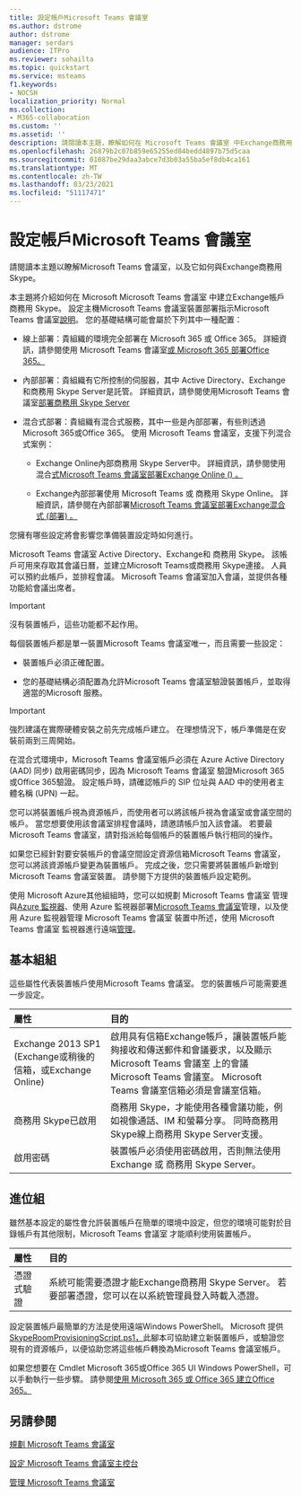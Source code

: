 ```yaml
---
title: 設定帳戶Microsoft Teams 會議室
ms.author: dstrome
author: dstrome
manager: serdars
audience: ITPro
ms.reviewer: sohailta
ms.topic: quickstart
ms.service: msteams
f1.keywords:
- NOCSH
localization_priority: Normal
ms.collection:
- M365-collaboration
ms.custom: ''
ms.assetid: ''
description: 請閱讀本主題，瞭解如何在 Microsoft Teams 會議室 中Exchange商務用 Skype。
ms.openlocfilehash: 26879b2c07b859e65255ed84bedd4897b75d5caa
ms.sourcegitcommit: 01087be29daa3abce7d3b03a55ba5ef8db4ca161
ms.translationtype: MT
ms.contentlocale: zh-TW
ms.lasthandoff: 03/23/2021
ms.locfileid: "51117471"
---
```

# <a name="configure-accounts-for-microsoft-teams-rooms"></a>設定帳戶Microsoft Teams 會議室
 
請閱讀本主題以瞭解Microsoft Teams 會議室，以及它如何與Exchange商務用 Skype。
  
本主題將介紹如何在 Microsoft Microsoft Teams 會議室 中建立Exchange帳戶商務用 Skype。 設定主機Microsoft Teams 會議室裝置部署指示Microsoft Teams 會議室[說明](console.md)。 您的基礎結構可能會屬於下列其中一種配置：
  
- 線上部署：貴組織的環境完全部署在 Microsoft 365 或 Office 365。 詳細資訊，請參閱使用 Microsoft Teams 會議室[或 Microsoft 365 部署Office 365。](with-office-365.md)
    
- 內部部署：貴組織有它所控制的伺服器，其中 Active Directory、Exchange和商務用 Skype Server是託管。 詳細資訊，請參閱使用Microsoft Teams 會議室[部署商務用 Skype Server](with-skype-for-business-server-2015.md)
    
- 混合式部署：貴組織有混合式服務，其中一些是內部部署，有些則透過Microsoft 365或Office 365。 使用 Microsoft Teams 會議室，支援下列混合式案例：
    
  - Exchange Online內部商務用 Skype Server中。 詳細資訊，請參閱使用混合[式Microsoft Teams 會議室部署Exchange Online () 。](with-exchange-online.md)
    
  - Exchange內部部署使用 Microsoft Teams 或 商務用 Skype Online。 詳細資訊，請參閱在內部部署[Microsoft Teams 會議室部署Exchange混合式 (部署) 。](with-exchange-on-premises.md)
    
您擁有哪些設定將會影響您準備裝置設定時如何進行。
  
Microsoft Teams 會議室 Active Directory、Exchange和 商務用 Skype。 該帳戶可用來存取其會議日曆，並建立Microsoft Teams或商務用 Skype連接。 人員可以預約此帳戶，並排程會議。 Microsoft Teams 會議室加入會議，並提供各種功能給會議出席者。
  
> [!IMPORTANT]
> 沒有裝置帳戶，這些功能都不起作用。 
  
每個裝置帳戶都是單一裝置Microsoft Teams 會議室唯一，而且需要一些設定：
  
- 裝置帳戶必須正確配置。
    
- 您的基礎結構必須配置為允許Microsoft Teams 會議室驗證裝置帳戶，並取得適當的Microsoft 服務。
    
> [!IMPORTANT]
> 強烈建議在實際硬體安裝之前先完成帳戶建立。 在理想情況下，帳戶準備是在安裝前兩到三周開始。 

在混合式環境中，Microsoft Teams 會議室帳戶必須在 Azure Active Directory (AAD) 同步) 啟用密碼同步，因為 Microsoft Teams 會議室 驗證Microsoft 365或Office 365驗證。 設定帳戶時，請確認帳戶的 SIP 位址與 AAD 中的使用者主體名稱 (UPN) 一起。 
  
您可以將裝置帳戶視為資源帳戶，而使用者可以將該帳戶視為會議室或會議空間的帳戶。 當您想要使用該會議室排程會議時，請邀請帳戶加入該會議。 若要最Microsoft Teams 會議室，請對指派給每個帳戶的裝置帳戶執行相同的操作。
  
如果您已經針對要安裝帳戶的會議空間設定資源信箱Microsoft Teams 會議室，您可以將該資源帳戶變更為裝置帳戶。 完成之後，您只需要將裝置帳戶新增到Microsoft Teams 會議室裝置。 請參閱下方提供的裝置帳戶設定範例。
  
使用 Microsoft Azure其他組組時，您可以如規劃 Microsoft Teams 會議室 管理與[Azure 監視器](azure-monitor-plan.md)、使用 Azure 監視器部署[Microsoft Teams 會議室](azure-monitor-deploy.md)管理，以及使用 Azure 監視器管理 Microsoft Teams 會議室 裝置中所述，使用 Microsoft Teams 會議室 監視器進行遠端[管理](azure-monitor-manage.md)。 
  
## <a name="basic-configuration"></a>基本組組

這些屬性代表裝置帳戶使用Microsoft Teams 會議室。 您的裝置帳戶可能需要進一步設定。
  
|**屬性**|**目的**|
|:-----|:-----|
|Exchange 2013 SP1 (Exchange或稍後的信箱，或Exchange Online)   <br/> |啟用具有信箱Exchange帳戶，讓裝置帳戶能夠接收和傳送郵件和會議要求，以及顯示 Microsoft Teams 會議室 上的會議Microsoft Teams 會議室。 Microsoft Teams 會議室信箱必須是會議室信箱。  <br/> |
|商務用 Skype已啟用  <br/> |商務用 Skype，才能使用各種會議功能，例如視像通話、IM 和螢幕分享。 同時商務用 Skype線上商務用 Skype Server支援。  <br/> |
|啟用密碼  <br/> |裝置帳戶必須使用密碼啟用，否則無法使用 Exchange 或 商務用 Skype Server。  <br/> |
   
## <a name="advanced-configuration"></a>進位組

雖然基本設定的屬性會允許裝置帳戶在簡單的環境中設定，但您的環境可能對於目錄帳戶有其他限制，Microsoft Teams 會議室 才能順利使用裝置帳戶。
  
|**屬性**|**目的**|
|:-----|:-----|
|憑證式驗證  <br/> |系統可能需要憑證才能Exchange商務用 Skype Server。 若要部署憑證，您可以在以系統管理員登入時載入憑證。  <br/> |
   
設定裝置帳戶最簡單的方法是使用遠端Windows PowerShell。 Microsoft 提供[SkypeRoomProvisioningScript.ps1，](https://go.microsoft.com/fwlink/?linkid=870105)此腳本可協助建立新裝置帳戶，或驗證您現有的資源帳戶，以便協助您將這些帳戶轉換為Microsoft Teams 會議室帳戶。
  
如果您想要在 Cmdlet Microsoft 365或Office 365 UI Windows PowerShell，可以手動執行一些步驟。 請參閱[使用 Microsoft 365 或 Office 365 建立Office 365。](/surface-hub/create-a-device-account-using-office-365)
  
## <a name="see-also"></a>另請參閱

[規劃 Microsoft Teams 會議室](rooms-plan.md)
  
[設定 Microsoft Teams 會議室主控台](console.md)
  
[管理 Microsoft Teams 會議室](rooms-manage.md)